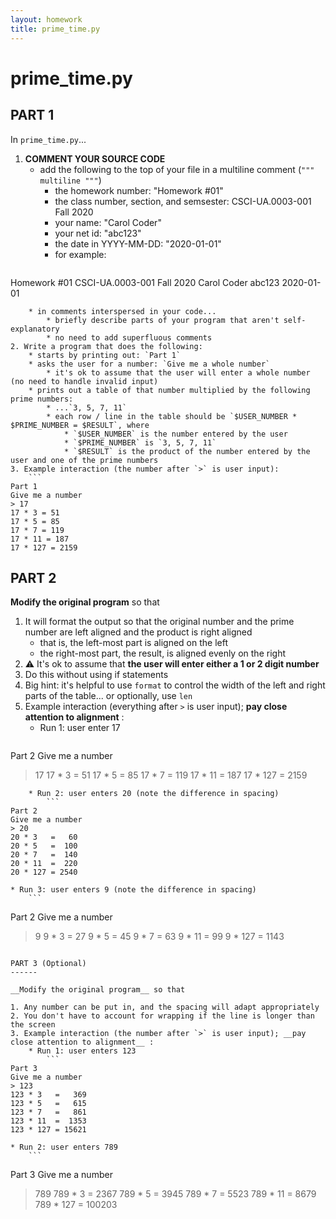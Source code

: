 ```yaml
---
layout: homework
title: prime_time.py
---
```


prime_time.py
=====

PART 1
------

In `prime_time.py`...

1. __COMMENT YOUR SOURCE CODE__  
	* add the following to the top of your file in a multiline comment (`""" multiline """`)
		* the homework number: "Homework #01"
		* the class number, section, and semsester: CSCI-UA.0003-001 Fall 2020
		* your name: "Carol Coder"
		* your net id: "abc123"
		* the date in YYYY-MM-DD: "2020-01-01"
		* for example:
			```
Homework #01
CSCI-UA.0003-001 Fall 2020
Carol Coder
abc123
2020-01-01
```
	* in comments interspersed in your code...
		* briefly describe parts of your program that aren't self-explanatory
		* no need to add superfluous comments
2. Write a program that does the following:
	* starts by printing out: `Part 1`
	* asks the user for a number: `Give me a whole number`
		* it's ok to assume that the user will enter a whole number (no need to handle invalid input)
	* prints out a table of that number multiplied by the following prime numbers:  
		* ...`3, 5, 7, 11`
		* each row / line in the table should be `$USER_NUMBER * $PRIME_NUMBER = $RESULT`, where
			* `$USER_NUMBER` is the number entered by the user
			* `$PRIME_NUMBER` is `3, 5, 7, 11`
			* `$RESULT` is the product of the number entered by the user and one of the prime numbers
3. Example interaction (the number after `>` is user input):
	```
Part 1
Give me a number
> 17
17 * 3 = 51
17 * 5 = 85
17 * 7 = 119
17 * 11 = 187
17 * 127 = 2159
```

PART 2 
------

__Modify the original program__ so that

1. It will format the output so that the original number and the prime number are left aligned and the product is right aligned
	* that is, the left-most part is aligned on the left
	* the right-most part, the result, is aligned evenly on the right
2. ⚠️ It's ok to assume that  __the user will enter either a 1 or 2 digit number__
3. Do this without using if statements
4. Big hint: it's helpful to use `format` to control the width of the left and right parts of the table... or optionally, use `len`
5. Example interaction (everything after `>` is user input); __pay close attention to alignment__ :
	* Run 1: user enter 17
		```
Part 2
Give me a number
> 17
17 * 3   =   51
17 * 5   =   85
17 * 7   =  119
17 * 11  =  187
17 * 127 = 2159
```
	* Run 2: user enters 20 (note the difference in spacing)
		```
Part 2
Give me a number
> 20
20 * 3   =   60
20 * 5   =  100
20 * 7   =  140
20 * 11  =  220
20 * 127 = 2540
```
	* Run 3: user enters 9 (note the difference in spacing)
		```
Part 2
Give me a number
> 9
9 * 3   =   27
9 * 5   =   45
9 * 7   =   63
9 * 11  =   99
9 * 127 = 1143
```

PART 3 (Optional)
------

__Modify the original program__ so that

1. Any number can be put in, and the spacing will adapt appropriately
2. You don't have to account for wrapping if the line is longer than the screen
3. Example interaction (the number after `>` is user input); __pay close attention to alignment__ :
	* Run 1: user enters 123
		```
Part 3
Give me a number
> 123
123 * 3   =   369
123 * 5   =   615
123 * 7   =   861
123 * 11  =  1353
123 * 127 = 15621
```
	* Run 2: user enters 789
		```
Part 3
Give me a number
> 789
789 * 3   =   2367
789 * 5   =   3945
789 * 7   =   5523
789 * 11  =   8679
789 * 127 = 100203
```
